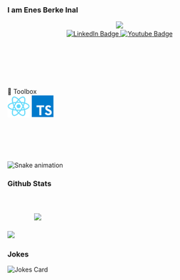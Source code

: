### I am Enes Berke Inal
<!--
**ENESBERKEINAL/ENESBERKEINAL** is a ✨ _special_ ✨ repository because its `README.md` (this file) appears on your GitHub profile.
-->


<div id="header" align="center">
  <img src="https://media.giphy.com/media/M9gbBd9nbDrOTu1Mqx/giphy.gif" width="100"/>

<div id="badges">
  <a href="https://www.linkedin.com/in/enesberkeinal/">
    <img src="https://img.shields.io/badge/LinkedIn-blue?style=for-the-badge&logo=linkedin&logoColor=white" alt="LinkedIn Badge"/>
  </a>
  <a href="https://www.youtube.com/c/SMELLNES">
    <img src="https://img.shields.io/badge/YouTube-red?style=for-the-badge&logo=youtube&logoColor=white" alt="Youtube Badge"/>
  </a>
</div>
<img src="https://komarev.com/ghpvc/?username=ENESBERKEINAL&style=flat-square&color=blue" alt=""/>
</div>

<br /><br /><br /><br />

🧰 Toolbox
<br />
<img src="https://github.com/devicons/devicon/blob/master/icons/react/react-original.svg" alt="React Logo" width="50" height="50"/> <img src="https://github.com/devicons/devicon/blob/master/icons/typescript/typescript-original.svg" alt="TypeScript Logo" width="50" height="50"/>


<br /><br /><br /><br />

![Snake animation](https://github.com/thepiyushmalhotra/thepiyushmalhotra/blob/output/github-contribution-grid-snake.svg)

### Github Stats 
<div display='flex'>
      <img src="https://github-readme-stats.vercel.app/api?username=ENESBERKEINAL&count_private=true&theme=radical&show_icons=true" /> 
      <img src=https://github-readme-stats.vercel.app/api/top-langs/?username=ENESBERKEINAL&layout=compact style="margin:40px" /> 
</div>

### Jokes 
<!-- Markdown -->

![Jokes Card](https://readme-jokes.vercel.app/api)
